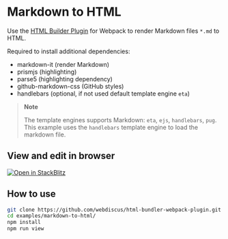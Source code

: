 # Markdown to HTML

Use the [HTML Builder Plugin](https://github.com/webdiscus/html-bundler-webpack-plugin) for Webpack to render Markdown files `*.md` to HTML.

Required to install additional dependencies:

- markdown-it (render Markdown)
- prismjs (highlighting)
- parse5 (highlighting dependency)
- github-markdown-css (GitHub styles)
- handlebars (optional, if not used default template engine `eta`)

> **Note**
> 
> The template engines supports Markdown: `eta`, `ejs`, `handlebars`, `pug`.
> This example uses the `handlebars` template engine to load the markdown file.

## View and edit in browser

[![Open in StackBlitz](https://developer.stackblitz.com/img/open_in_stackblitz.svg)](https://stackblitz.com/edit/markdown-to-html?file=webpack.config.js)

## How to use

```sh
git clone https://github.com/webdiscus/html-bundler-webpack-plugin.git
cd examples/markdown-to-html/
npm install
npm run view
```
